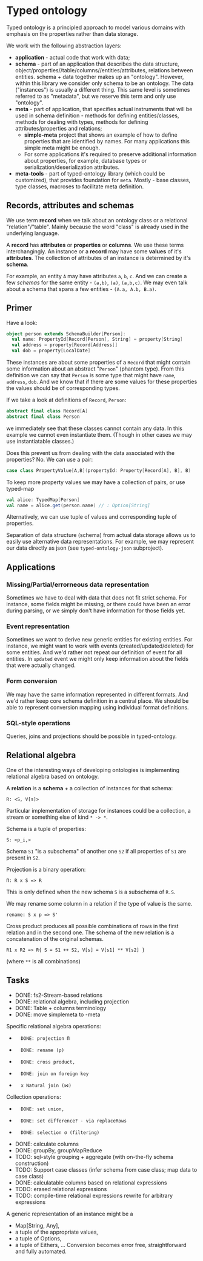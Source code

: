 Typed ontology
==============

Typed ontology is a principled approach to model various domains with emphasis on the properties rather than data storage.

We work with the following abstraction layers:
- **application** - actual code that work with data;
- **schema** - part of an application that describes the data structure, object/properties//table/columns//entities/attributes, relations between entities.
schema + data together makes up an "ontology". 
However, within this library we consider only schema to be an ontology. 
The data ("instances") is usually a different thing.
This same level is sometimes referred to as "metadata", but we reserve this term and only use "ontology".
- **meta** - part of application, that specifies actual instruments that
will be used in schema definition - methods for defining entities/classes, methods for dealing with types, methods for defining attributes/properties and relations;
  - **simple-meta** project that shows an example of how to define properties that are identified by names. For many applications this simple meta might be enough.
  - For some applications it's required to preserve additional information about properties, for example, database types or serialization/deserialization attributes.
- **meta-tools** - part of typed-ontology library (which could be customized), that provides foundation for `meta`. Mostly - base classes, type classes, macroses to facilitate meta definition.

## Records, attributes and schemas

We use term **record** when we talk about an ontology class or a relational "relation"/"table".
Mainly because the word "class" is already used in the underlying language.

A **record** has **attributes** or **properties** or **columns**. We use these terms interchangingly.
An instance or a **record** may have some **values** of it's **attributes**.
The collection of attributes of an instance is determined by it's **schema**.

For example, an entity `A` may have attributes `a`, `b`, `c`. And we can create a few *schemas* for the same entity - 
`(a,b)`, `(a)`, `(a,b,c)`. We may even talk about a schema that spans a few entities - `(A.a, A.b, B.a)`.

## Primer

Have a look:

```scala
object person extends SchemaBuilder[Person]:
  val name: PropertyId[Record[Person], String] = property[String]
  val address = property[Record[Address]]
  val dob = property[LocalDate]
```
These instances are about some properties of a `Record` that might contain some information about 
an abstract "`Person`" (phantom type). From this definition we can say that `Person` is some type
that might have `name`, `address`, `dob`. And we know that if there are some values for these 
properties the values should be of corresponding types.
 
If we take a look at definitions of `Record`, `Person`:

```scala
abstract final class Record[A]
abstract final class Person
```

we immediately see that these classes cannot contain any data. In this example we cannot even 
instantiate them. (Though in other cases we may use instantiatable classes.)
 
Does this prevent us from dealing with the data associated with the properties? No. 
We can use a pair:
 
```scala
case class PropertyValue[A,B](propertyId: Property[Record[A], B], B)
```

To keep more property values we may have a collection of pairs, or use typed-map

```scala
val alice: TypedMap[Person]
val name = alice.get(person.name) // : Option[String]
```

Alternatively, we can use tuple of values and corresponding tuple of properties.

Separation of data structure (schema) from actual data storage allows us to easily use 
alternative data representations. For example, we may represent our data directly
as json (see `typed-ontology-json` subproject).

## Applications

### Missing/Partial/errorneous data representation

Sometimes we have to deal with data that does not fit strict schema. For instance, some fields might 
be missing, or there could have been an error during parsing, or we simply don't have information for those fields yet.

### Event representation

Sometimes we want to derive new generic entities for existing entities. For instance, 
we might want to work with events (created/updated/deleted) for some entities.
And we'd rather not repeat our definition of event for all entities. 
In `updated` event we might only keep information about the fields that were actually changed.

### Form conversion

We may have the same information represented in different formats. 
And we'd rather keep core schema definition in a central place.
We should be able to represent conversion mapping using individual format definitions.

### SQL-style operations

Queries, joins and projections should be possible in typed-ontology.

## Relational algebra

One of the interesting ways of developing ontologies is implementing relational algebra based on ontology.

A **relation** is a **schema** + a collection of instances for that schema:

```
R: <S, V[s]>
```

Particular implementation of storage for instances could be a collection, a stream or something else of kind `* -> *`.

Schema is a tuple of properties:

```
S: <p_i,>
```
Schema `S1` "is a subschema" of another one `S2` if all properties of `S1` are present in `S2`.

Projection is a binary operation:

```
Π: R x S => R
```
This is only defined when the new schema `S` is a subschema of `R.S`.

We may rename some column in a relation if the type of value is the same.

```
rename: S x p => S'
```

Cross product produces all possible combinations of rows in the first relation and in the second one.
The schema of the new relation is a concatenation of the original schemas.

```
R1 x R2 => R{ S = S1 ++ S2, V[s] = V[s1] ** V[s2] }
```
(where `**` is all combinations)

## Tasks

- DONE: fs2-Stream-based relations
- DONE: relational algebra, including projection
- DONE: Table + columns terminology
- DONE: move simplemeta to -meta

Specific relational algebra operations:
-       DONE: projection Π
-       DONE: rename (ρ)
-       DONE: cross product, 
-       DONE: join on foreign key
-       x Natural join (⋈)
        
Collection operations:
-       DONE: set union,
-       DONE: set difference? - via replaceRows
-       DONE: selection σ (filtering)
- DONE: calculate columns
- DONE: groupBy, groupMapReduce
- TODO: sql-style grouping + aggregate (with on-the-fly schema construction)
- TODO: Support case classes (infer schema from case class; map data to case class)
- DONE: calculatable columns based on relational expressions
- TODO: erased relational expressions
- TODO: compile-time relational expressions rewrite for arbitrary expressions

A generic representation of an instance might be a 
- Map[String, Any], 
- a tuple of the appropriate values, 
- a tuple of Options, 
- a tuple of Eithers, … 
Conversion becomes error free, straightforward and fully automated.
